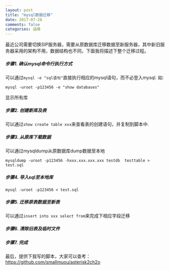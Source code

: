```yaml
---
layout: post
title: "mysql数据迁移"
date: 2017-07-28
comments: false
categories: 运维
---
```


最近公司需要切换SIP服务器，需要从原数据库迁移数据至新服务器，其中新旧服务器采用的架构不用，数据结构也不同，下面我将描述下整个迁移过程。


##### 步骤1. 确认mysql命令行执行方式

可以通过`mysql -e "sql语句"`直接执行相应的mysql语句，而不必登入mysql. 如:

```
mysql -uroot -p123456 -e "show databases"
```
显示所有库

##### 步骤2. 创建新库及表
可以通过`show create table xxx`来查看表的创建语句，并复制到脚本中.

##### 步骤3. 从原库下载数据
可以通过mysqldump从原数据库dump数据至本地

```
mysqldump -uroot -p123456 -hxxx.xxx.xxx.xxx testdb  testtable > test.sql
``` 

##### 步骤4. 导入sql至本地库

```
mysql -uroot -p123456 < test.sql
```

##### 步骤5. 迁移原表数据至新表

可以通过`insert into xxx select from`来完成下相应字段迁移

##### 步骤6. 清除旧表及临时文件

##### 步骤7. 完成

最后，提供下我写的脚本，大家可以查考：https://github.com/smallmuou/asterisk2ch2o